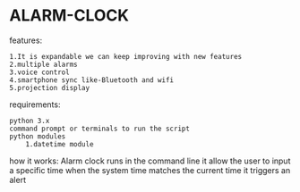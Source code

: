 # ALARM-CLOCK
features:

	1.It is expandable we can keep improving with new features
	2.multiple alarms
	3.voice control
	4.smartphone sync like-Bluetooth and wifi
	5.projection display

requirements:

	python 3.x
	command prompt or terminals to run the script
	python modules
		1.datetime module
 
how it works:
	Alarm clock runs in the command line it allow the user to input a specific time when the system time matches the current time it triggers an alert
	
	
